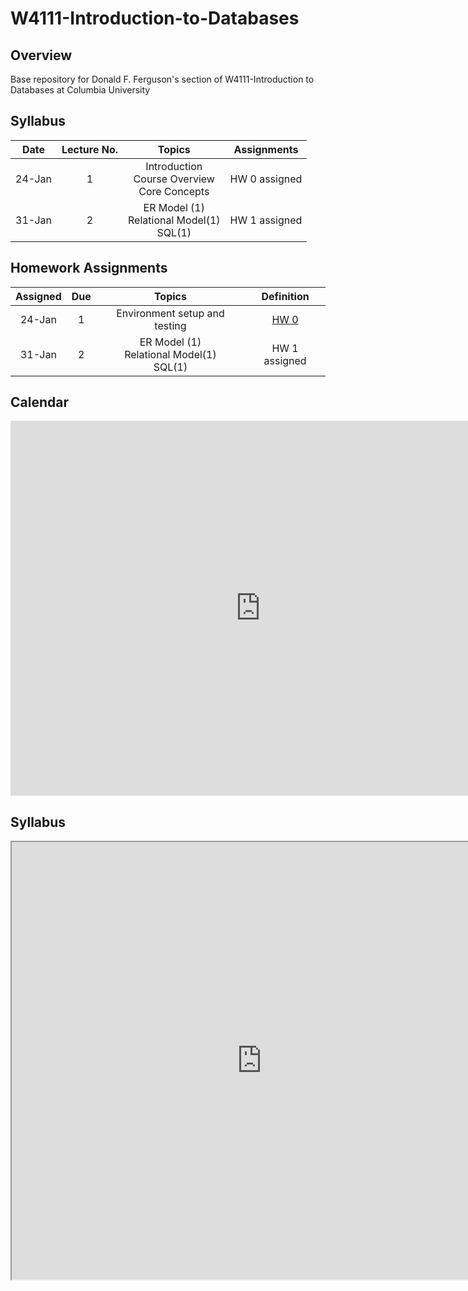 # W4111-Introduction-to-Databases

## Overview

Base repository for Donald F. Ferguson's section of W4111-Introduction
to Databases at Columbia University

## Syllabus

|  Date  | Lecture No. |                      Topics                      |  Assignments  |
|:------:|:-----------:|:------------------------------------------------:|:-------------:|
| 24-Jan |      1      | Introduction<br>Course Overview<br>Core Concepts | HW 0 assigned |
| 31-Jan |      2      |  ER Model (1)<br>Relational Model(1)<br>SQL(1)   | HW 1 assigned |

## Homework Assignments

| Assigned | Due |                    Topics                     |         Definition          |
|:--------:|:---:|:---------------------------------------------:|:---------------------------:|
|  24-Jan  |  1  |         Environment setup and testing         | [HW 0](homework/HW0/hw0.md) |
|  31-Jan  |  2  | ER Model (1)<br>Relational Model(1)<br>SQL(1) |        HW 1 assigned        |

## Calendar

<iframe src="https://calendar.google.com/calendar/embed?src=c_f29a8dd21b7beba8a935795ab394419355f85eafb613a86da455953433b5d2ee%40group.calendar.google.com&ctz=America%2FNew_York" style="border: 0" width="800" height="600" frameborder="0" scrolling="no"></iframe>

## Syllabus

<iframe src="https://docs.google.com/document/d/e/2PACX-1vT5QIs14arj7yNfrBWCePwqfjD34-oQ76nNT1XZDaRxwMJRTiKrUL3zi2zpgPUkw1X77ZCLF9Cy3mFw/pub?embedded=true" width="800" scrolling="yes" height="700">
    
</iframe>
